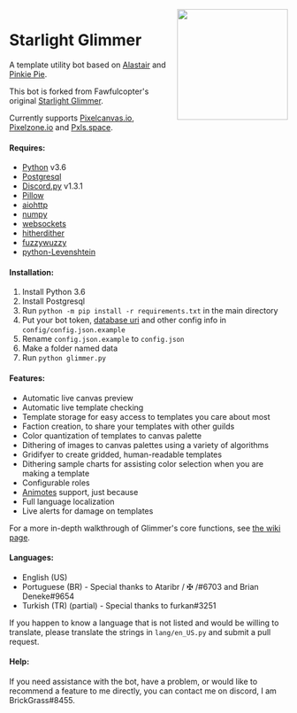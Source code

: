 <img align="right" width="200" height="200" src="avatar.jpg">

# Starlight Glimmer
A template utility bot based on [Alastair](Make-Alastair-Great-Again) and [Pinkie Pie](https://pastebin.com/Tg1p5AnW).

This bot is forked from Fawfulcopter's original [Starlight Glimmer](https://github.com/DiamondIceNS/StarlightGlimmer).

Currently supports [Pixelcanvas.io](https://pixelcanvas.io), [Pixelzone.io](https://pixelzone.io) and [Pxls.space](https://pxls.space).

#### Requires:
- [Python](https://www.python.org/downloads/release/python-365/) v3.6
- [Postgresql](https://www.postgresql.org/)
- [Discord.py](https://github.com/Rapptz/discord.py/) v1.3.1
- [Pillow](https://pillow.readthedocs.io/en/latest/installation.html)
- [aiohttp](https://aiohttp.readthedocs.io/en/stable/) 
- [numpy](https://www.scipy.org/scipylib/download.html) 
- [websockets](https://pypi.org/project/websockets/)
- [hitherdither](https://www.github.com/hbldh/hitherdither)
- [fuzzywuzzy](https://github.com/seatgeek/fuzzywuzzy) 
- [python-Levenshtein](https://github.com/ztane/python-Levenshtein/) 

#### Installation:
1. Install Python 3.6
2. Install Postgresql
3. Run `python -m pip install -r requirements.txt` in the main directory
4. Put your bot token, [database uri](https://docs.sqlalchemy.org/en/13/core/engines.html#database-urls) and other config info in `config/config.json.example`
5. Rename `config.json.example` to `config.json`
6. Make a folder named data
7. Run `python glimmer.py`

#### Features:
- Automatic live canvas preview
- Automatic live template checking
- Template storage for easy access to templates you care about most
- Faction creation, to share your templates with other guilds
- Color quantization of templates to canvas palette
- Dithering of images to canvas palettes using a variety of algorithms
- Gridifyer to create gridded, human-readable templates
- Dithering sample charts for assisting color selection when you are making a template
- Configurable roles
- [Animotes](https://github.com/ev1l0rd/animotes) support, just because
- Full language localization
- Live alerts for damage on templates

For a more in-depth walkthrough of Glimmer's core functions, see [the wiki page](https://github.com/BrickGrass/StarlightGlimmer/wiki).

#### Languages:
- English (US)
- Portuguese (BR) - Special thanks to Ataribr / ✠ /#6703 and Brian Deneke#9654
- Turkish (TR) (partial) - Special thanks to furkan#3251

If you happen to know a language that is not listed and would be willing to translate, please translate the strings in `lang/en_US.py` and submit a pull request.

#### Help:
If you need assistance with the bot, have a problem, or would like to recommend a feature to me directly, you can contact me on discord, I am BrickGrass#8455.

[avatar]: avatar.jpg
